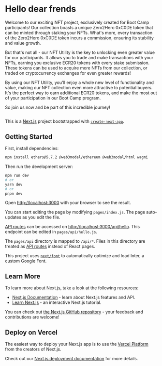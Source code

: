 # Hello dear frends

Welcome to our exciting NFT project, exclusively created for Boot Camp participants! Our collection boasts a unique Zero2Hero 0xC0DE token that can be minted through staking your NFTs. What's more, every transaction of the Zero2Hero 0xC0DE token incurs a commission, ensuring its stability and value growth.

But that's not all - our NFT Utility is the key to unlocking even greater value for our participants. It allows you to trade and make transactions with your NFTs, earning you exclusive ECR20 tokens with every stake submission. These tokens can be used to acquire more NFTs from our collection, or traded on cryptocurrency exchanges for even greater rewards!

By using our NFT Utility, you'll enjoy a whole new level of functionality and value, making our NFT collection even more attractive to potential buyers. It's the perfect way to earn additional ECR20 tokens, and make the most out of your participation in our Boot Camp program.

So join us now and be part of this incredible journey!

##

This is a [Next.js](https://nextjs.org/) project bootstrapped with [`create-next-app`](https://github.com/vercel/next.js/tree/canary/packages/create-next-app).

## Getting Started

First, install dependencies:

```bash
npm install ethers@5.7.2 @web3modal/ethereum @web3modal/html wagmi
```

Then run the development server:

```bash
npm run dev
# or
yarn dev
# or
pnpm dev
```

Open [http://localhost:3000](http://localhost:3000) with your browser to see the result.

You can start editing the page by modifying `pages/index.js`. The page auto-updates as you edit the file.

[API routes](https://nextjs.org/docs/api-routes/introduction) can be accessed on [http://localhost:3000/api/hello](http://localhost:3000/api/hello). This endpoint can be edited in `pages/api/hello.js`.

The `pages/api` directory is mapped to `/api/*`. Files in this directory are treated as [API routes](https://nextjs.org/docs/api-routes/introduction) instead of React pages.

This project uses [`next/font`](https://nextjs.org/docs/basic-features/font-optimization) to automatically optimize and load Inter, a custom Google Font.

## Learn More

To learn more about Next.js, take a look at the following resources:

- [Next.js Documentation](https://nextjs.org/docs) - learn about Next.js features and API.
- [Learn Next.js](https://nextjs.org/learn) - an interactive Next.js tutorial.

You can check out [the Next.js GitHub repository](https://github.com/vercel/next.js/) - your feedback and contributions are welcome!

## Deploy on Vercel

The easiest way to deploy your Next.js app is to use the [Vercel Platform](https://vercel.com/new?utm_medium=default-template&filter=next.js&utm_source=create-next-app&utm_campaign=create-next-app-readme) from the creators of Next.js.

Check out our [Next.js deployment documentation](https://nextjs.org/docs/deployment) for more details.
